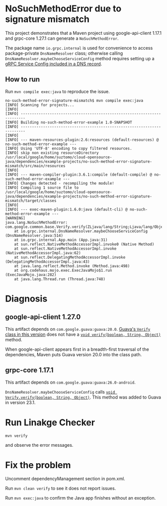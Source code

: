 # NoSuchMethodError due to signature mismatch

This project demonstrates that a Maven project using google-api-client 1.17.1
and grpc-core 1.27.1 can generate a `NoSuchMethodError`.

The package name `io.grpc.internal` is used for convenience to access
package-private `DnsNameResolver` class; otherwise calling
`DnsNameResolver.maybeChooseServiceConfig` method requires setting up a [gRPC Service
Config included in a DNS record][1].

## How to run

Run `mvn compile exec:java` to reproduce the issue.

```
no-such-method-error-signature-mismatch$ mvn compile exec:java
[INFO] Scanning for projects...
[INFO] 
[INFO] ------------------------------------------------------------------------
[INFO] Building no-such-method-error-example 1.0-SNAPSHOT
[INFO] ------------------------------------------------------------------------
[INFO] 
[INFO] --- maven-resources-plugin:2.6:resources (default-resources) @ no-such-method-error-example ---
[INFO] Using 'UTF-8' encoding to copy filtered resources.
[INFO] skip non existing resourceDirectory /usr/local/google/home/suztomo/cloud-opensource-java/dependencies/example-projects/no-such-method-error-signature-mismatch/src/main/resources
[INFO] 
[INFO] --- maven-compiler-plugin:3.6.1:compile (default-compile) @ no-such-method-error-example ---
[INFO] Changes detected - recompiling the module!
[INFO] Compiling 1 source file to /usr/local/google/home/suztomo/cloud-opensource-java/dependencies/example-projects/no-such-method-error-signature-mismatch/target/classes
[INFO] 
[INFO] --- exec-maven-plugin:1.6.0:java (default-cli) @ no-such-method-error-example ---
[WARNING] 
java.lang.NoSuchMethodError: com.google.common.base.Verify.verify(ZLjava/lang/String;Ljava/lang/Object;)V
    at io.grpc.internal.DnsNameResolver.maybeChooseServiceConfig (DnsNameResolver.java:514)
    at io.grpc.internal.App.main (App.java:31)
    at sun.reflect.NativeMethodAccessorImpl.invoke0 (Native Method)
    at sun.reflect.NativeMethodAccessorImpl.invoke (NativeMethodAccessorImpl.java:62)
    at sun.reflect.DelegatingMethodAccessorImpl.invoke (DelegatingMethodAccessorImpl.java:43)
    at java.lang.reflect.Method.invoke (Method.java:498)
    at org.codehaus.mojo.exec.ExecJavaMojo$1.run (ExecJavaMojo.java:282)
    at java.lang.Thread.run (Thread.java:748)
```

# Diagnosis

## google-api-client 1.27.0

This artifact depends on `com.google.guava:guava:20.0`.
[Guava's `Verify` class in this version][2] does not have
a [`void verify(boolean, String, Object)`][3] method.

When google-api-client appears first in a breadth-first traversal of the dependencies,
Maven puts Guava version 20.0 into the class path.

## grpc-core 1.17.1 

This artifact depends on `com.google.guava:guava:26.0-android`.

`DnsNameResolver.maybeChooseServiceConfig` calls [`void Verify.verify(boolean, String, Object)`][3].
This method was added to Guava in version 23.1.

# Run Linakge Checker

```
mvn verify
```

and observe the error messages.

# Fix the problem

Uncomment dependencyManagement section in pom.xml.

Run `mvn clean verify` to see it does not report issues.

Run `mvn exec:java` to confirm the Java app finishes without an exception.

[1]: https://github.com/grpc/proposal/blob/master/A2-service-configs-in-dns.md
[2]: https://google.github.io/guava/releases/20.0/api/docs/com/google/common/base/Verify.html
[3]: https://google.github.io/guava/releases/26.0-android/api/docs/com/google/common/base/Verify.html#verify-boolean-java.lang.String-java.lang.Object-
